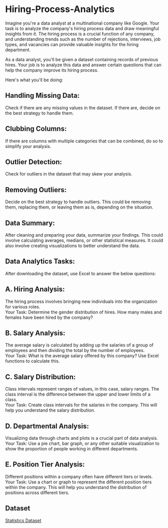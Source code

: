 # Hiring-Process-Analytics

Imagine you're a data analyst at a multinational company like Google. Your task is to analyze the company's hiring process data and draw meaningful insights from it. The hiring process is a crucial function of any company, and understanding trends such as the number of rejections, interviews, job types, and vacancies can provide valuable insights for the hiring department.

As a data analyst, you'll be given a dataset containing records of previous hires. Your job is to analyze this data and answer certain questions that can help the company improve its hiring process.

Here's what you'll be doing:

## Handling Missing Data:   
Check if there are any missing values in the dataset. If there are, decide on the best strategy to handle them.

## Clubbing Columns:   
If there are columns with multiple categories that can be combined, do so to simplify your analysis.

## Outlier Detection:   
Check for outliers in the dataset that may skew your analysis.

## Removing Outliers:   
Decide on the best strategy to handle outliers. This could be removing them, replacing them, or leaving them as is, depending on the situation.

## Data Summary:  
After cleaning and preparing your data, summarize your findings. This could involve calculating averages, medians, or other statistical measures. It could also involve creating visualizations to better understand the data.


## Data Analytics Tasks:

After downloading the dataset, use Excel to answer the below questions:

## A. Hiring Analysis:   
The hiring process involves bringing new individuals into the organization for various roles.  
Your Task: Determine the gender distribution of hires. How many males and females have been hired by the company?

## B. Salary Analysis:   
The average salary is calculated by adding up the salaries of a group of employees and then dividing the total by the number of employees.  
Your Task: What is the average salary offered by this company? Use Excel functions to calculate this.

## C. Salary Distribution:  
Class intervals represent ranges of values, in this case, salary ranges. The class interval is the difference between the upper and lower limits of a class.  
Your Task: Create class intervals for the salaries in the company. This will help you understand the salary distribution.

## D. Departmental Analysis:   
Visualizing data through charts and plots is a crucial part of data analysis.    
Your Task: Use a pie chart, bar graph, or any other suitable visualization to show the proportion of people working in different departments.

## E. Position Tier Analysis:   
Different positions within a company often have different tiers or levels.  
Your Task: Use a chart or graph to represent the different position tiers within the company. This will help you understand the distribution of positions across different tiers.



## Dataset  
[Statistics Dataset](https://docs.google.com/spreadsheets/d/14PXFyGpZKCq3MxLOpI0NATXgbCqiUXMb/edit?usp=sharing&ouid=109009397325426290832&rtpof=true&sd=true)

